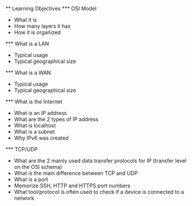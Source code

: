 ** Learning Objectives
*** OSI Model

- What it is
- How many layers it has
- How it is organized

*** What is a LAN

- Typical usage
- Typical geographical size

*** What is a WAN

- Typical usage
- Typical geographical size

*** What is the Internet

- What is an IP address
- What are the 2 types of IP address
- What is localhost
- What is a subnet
- Why IPv6 was created

*** TCP/UDP

- What are the 2 mainly used data transfer protocols for IP (transfer level on the OSI schema)
- What is the main difference between TCP and UDP
- What is a port
- Memorize SSH, HTTP and HTTPS port numbers
- What tool/protocol is often used to check if a device is connected to a network

